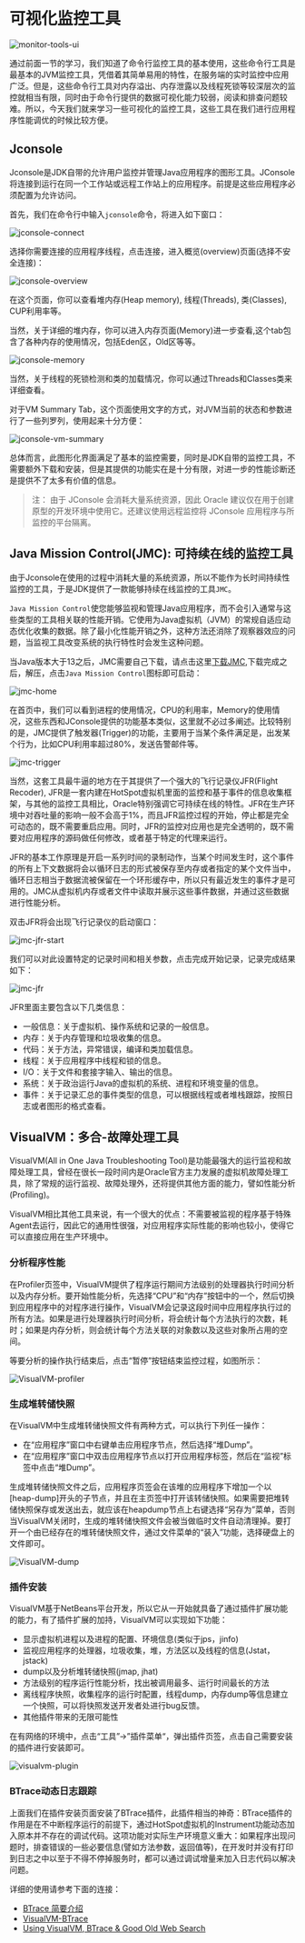 # 可视化监控工具

![monitor-tools-ui](https://i.loli.net/2021/05/15/KEPYjNwqCTpdWQ6.jpg)

通过前面一节的学习，我们知道了命令行监控工具的基本使用，这些命令行工具是最基本的JVM监控工具，凭借着其简单易用的特性，在服务端的实时监控中应用广泛。但是，这些命令行工具对内存溢出、内存泄露以及线程死锁等较深层次的监控就相当有限，同时由于命令行提供的数据可视化能力较弱，阅读和排查问题较难。所以，今天我们就来学习一些可视化的监控工具，这些工具在我们进行应用程序性能调优的时候比较方便。

## Jconsole

Jconsole是JDK自带的允许用户监控并管理Java应用程序的图形工具。JConsole将连接到运行在同一个工作站或远程工作站上的应用程序。前提是这些应用程序必须配置为允许访问。

首先，我们在命令行中输入`jconsole`命令，将进入如下窗口：

![jconsole-connect](https://i.loli.net/2021/05/15/R9zb5AqBSUfltHa.jpg)

选择你需要连接的应用程序线程，点击连接，进入概览(overview)页面(选择不安全连接)：

![jconsole-overview](https://i.loli.net/2021/05/15/Asb6qxRcvmOueQ7.jpg)

在这个页面，你可以查看堆内存(Heap memory), 线程(Threads), 类(Classes), CUP利用率等。

当然，关于详细的堆内存，你可以进入内存页面(Memory)进一步查看,这个tab包含了各种内存的使用情况，包括Eden区，Old区等等。

![jconsole-memory](https://i.loli.net/2021/05/15/iu2UsyxBkW7A6O4.jpg)

当然，关于线程的死锁检测和类的加载情况，你可以通过Threads和Classes类来详细查看。

对于VM Summary Tab，这个页面使用文字的方式，对JVM当前的状态和参数进行了一些列罗列，使用起来十分方便：

![jconsole-vm-summary](https://i.loli.net/2021/05/15/LUeQZXBAiahbKDR.jpg)

总体而言，此图形化界面满足了基本的监控需要，同时是JDK自带的监控工具，不需要额外下载和安装，但是其提供的功能实在是十分有限，对进一步的性能诊断还是提供不了太多有价值的信息。

> 注： 由于 JConsole 会消耗大量系统资源，因此 Oracle 建议仅在用于创建原型的开发环境中使用它。还建议使用远程监控将 JConsole 应用程序与所监控的平台隔离。

## Java Mission Control(JMC): 可持续在线的监控工具

由于Jconsole在使用的过程中消耗大量的系统资源，所以不能作为长时间持续性监控的工具，于是JDK提供了一款能够持续在线监控的工具`JMC`。

`Java Mission Control`使您能够监视和管理Java应用程序，而不会引入通常与这些类型的工具相关联的性能开销。它使用为Java虚拟机（JVM）的常规自适应动态优化收集的数据。除了最小化性能开销之外，这种方法还消除了观察器效应的问题，当监视工具改变系统的执行特性时会发生这种问题。

当Java版本大于13之后，JMC需要自己下载，请点击这里[下载JMC](https://www.oracle.com/java/technologies/javase/products-jmc8-downloads.html),下载完成之后，解压，点击`Java Mission Control`图标即可启动：

![jmc-home](https://i.loli.net/2021/05/15/E3T4wfd8bSIoshx.jpg)

在首页中，我们可以看到进程的使用情况，CPU的利用率，Memory的使用情况，这些东西和JConsole提供的功能基本类似，这里就不必过多阐述。比较特别的是，JMC提供了触发器(Trigger)的功能，主要用于当某个条件满足是，出发某个行为，比如CPU利用率超过80%，发送告警邮件等。

![jmc-trigger](https://i.loli.net/2021/05/15/F7WMp3NUxkfVez4.jpg)

当然，这套工具最牛逼的地方在于其提供了一个强大的飞行记录仪JFR(Flight Recoder), JFR是一套内建在HotSpot虚拟机里面的监控和基于事件的信息收集框架，与其他的监控工具相比，Oracle特别强调它可持续在线的特性。JFR在生产环境中对吞吐量的影响一般不会高于1%，而且JFR监控过程的开始，停止都是完全可动态的，既不需要重启应用。同时，JFR的监控对应用也是完全透明的，既不需要对应用程序的源码做任何修改，或者基于特定的代理来运行。

JFR的基本工作原理是开启一系列时间的录制动作，当某个时间发生时，这个事件的所有上下文数据将会以循环日志的形式被保存至内存或者指定的某个文件当中，循环日志相当于数据流被保留在一个环形缓存中，所以只有最近发生的事件才是可用的。JMC从虚拟机内存或者文件中读取并展示这些事件数据，并通过这些数据进行性能分析。

双击JFR将会出现飞行记录仪的启动窗口：

![jmc-jfr-start](https://i.loli.net/2021/05/15/sJxGXdnk2wqPmBQ.jpg)

我们可以对此设置特定的记录时间和相关参数，点击完成开始记录，记录完成结果如下：

![jmc-jfr](https://i.loli.net/2021/05/15/i7OVAkLTHgaQuNs.jpg)

JFR里面主要包含以下几类信息：

* 一般信息：关于虚拟机、操作系统和记录的一般信息。
* 内存：关于内存管理和垃圾收集的信息。
* 代码：关于方法，异常错误，编译和类加载信息。
* 线程：关于应用程序中线程和锁的信息。
* I/O：关于文件和套接字输入、输出的信息。
* 系统：关于政治运行Java的虚拟机的系统、进程和环境变量的信息。
* 事件：关于记录汇总的事件类型的信息，可以根据线程或者堆栈跟踪，按照日志或者图形的格式查看。

## VisualVM：多合-故障处理工具

VisualVM(All in One Java Troubleshooting Tool)是功能最强大的运行监视和故障处理工具，曾经在很长一段时间内是Oracle官方主力发展的虚拟机故障处理工具，除了常规的运行监视、故障处理外，还将提供其他方面的能力，譬如性能分析(Profiling)。

VisualVM相比其他工具来说，有一个很大的优点：不需要被监视的程序基于特殊Agent去运行，因此它的通用性很强，对应用程序实际性能的影响也较小，使得它可以直接应用在生产环境中。

### 分析程序性能

在Profiler页签中，VisualVM提供了程序运行期间方法级别的处理器执行时间分析以及内存分析。要开始性能分析，先选择“CPU”和“内存”按钮中的一个，然后切换到应用程序中的对程序进行操作，VisualVM会记录这段时间中应用程序执行过的所有方法。如果是进行处理器执行时间分析，将会统计每个方法执行的次数，耗时；如果是内存分析，则会统计每个方法关联的对象数以及这些对象所占用的空间。

等要分析的操作执行结束后，点击“暂停”按钮结束监控过程，如图所示：

![VisualVM-profiler](https://i.loli.net/2021/05/17/Wdrh9buBDKnCEgY.jpg)

### 生成堆转储快照

在VisualVM中生成堆转储快照文件有两种方式，可以执行下列任一操作：
* 在“应用程序”窗口中右键单击应用程序节点，然后选择“堆Dump”。
* 在“应用程序”窗口中双击应用程序节点以打开应用程序标签，然后在“监视”标签中点击“堆Dump”。

生成堆转储快照文件之后，应用程序页签会在该堆的应用程序下增加一个以[heap-dump]开头的子节点，并且在主页签中打开该转储快照。如果需要把堆转储快照保存或发送出去，就应该在heapdump节点上右键选择“另存为”菜单，否则当VisualVM关闭时，生成的堆转储快照文件会被当做临时文件自动清理掉。要打开一个由已经存在的堆转储快照文件，通过文件菜单的“装入”功能，选择硬盘上的文件即可。

![VisualVM-dump](https://i.loli.net/2021/05/17/pI8Xwm6azPYEHGd.jpg)

### 插件安装

VisualVM基于NetBeans平台开发，所以它从一开始就具备了通过插件扩展功能的能力，有了插件扩展的加持，VisualVM可以实现如下功能：

* 显示虚拟机进程以及进程的配置、环境信息(类似于jps，jinfo)
* 监视应用程序的处理器，垃圾收集，堆，方法区以及线程的信息(Jstat，jstack)
* dump以及分析堆转储快照(jmap, jhat)
* 方法级别的程序运行性能分析，找出被调用最多、运行时间最长的方法
* 离线程序快照，收集程序的运行时配置，线程dump，内存dump等信息建立一个快照，可以将快照发送开发者处进行bug反馈。
* 其他插件带来的无限可能性

在有网络的环境中，点击“工具”->”插件菜单“，弹出插件页签，点击自己需要安装的插件进行安装即可。

![visualvm-plugin](https://i.loli.net/2021/05/17/qBjmV4PerF5TCEI.jpg)

### BTrace动态日志跟踪

上面我们在插件安装页面安装了BTrace插件，此插件相当的神奇：BTrace插件的作用是在不中断程序运行的前提下，通过HotSpot虚拟机的Instrument功能动态加入原本并不存在的调试代码。这项功能对实际生产环境意义重大：如果程序出现问题时，排查错误的一些必要信息(譬如方法参数，返回值等)，在开发时并没有打印到日志之中以至于不得不停掉服务时，都可以通过调试增量来加入日志代码以解决问题。

详细的使用请参考下面的连接：

* [BTrace 简要介绍](https://www.jianshu.com/p/93e94b724476)
* [VisualVM-BTrace](https://www.cnblogs.com/xiashiwendao/p/6511587.html)
* [Using VisualVM, BTrace & Good Old Web Search](https://dzone.com/articles/debugging-netbeans-with-visualvm-and-btrace)






